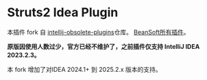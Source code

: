 # Struts2 Idea Plugin

本插件 fork 自 [intellij-obsolete-plugins](https://github.com/beansoft/intellij-obsolete-plugins.git )仓库。
<a href="https://plugins.jetbrains.com/organizations/BeanSoft">BeanSoft所有插件</a>。

**原版因使用人数过少，官方已经不维护了，之前插件仅支持 IntelliJ IDEA 2023.2.3。**

本 fork 增加了对IDEA 2024.1+ 到 2025.2.x 版本的支持。
